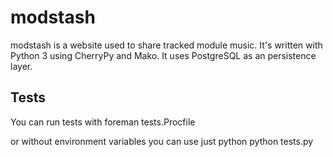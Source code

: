 # modstash

modstash is a website used to share tracked module music. 
It's written with Python 3 using CherryPy and Mako. It uses PostgreSQL as an persistence layer.

## Tests

You can run tests with
        foreman tests.Procfile

or without environment variables you can use just python
        python tests.py
		